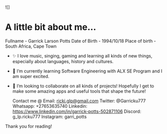 ![]
<h1>A little bit about me...</h1>
Fullname - Garrick Larson Potts
Date of Birth - 1994/10/18
Place of birth - South Africa, Cape Town

- ✨ I love music, singing, gaming and learning all kinds of new things, especially about languages, history and cultures.
- 🌱 I’m currently learning Software Engineering with ALX SE Program and I am super excited.
- 💞️ I’m looking to collaborate on all kinds of projects! Hopefully I get to make some amazing apps and useful tools that shape the future!

  Contact me @
            Email:      ricki.glp@gmail.com
            Twitter:    @Garricku777
            Whatsapp:   +27653635740
            Linkedin:   https://www.linkedin.com/in/garrick-potts-502871106
            Discord:    g_lp.ricku777
            Instagram:  garri_potts



Thank you for reading!
<!---
Garricku/Garricku is a ✨ special ✨ repository because its `README.md` (this file) appears on your GitHub profile.
You can click the Preview link to take a look at your changes.
--->

